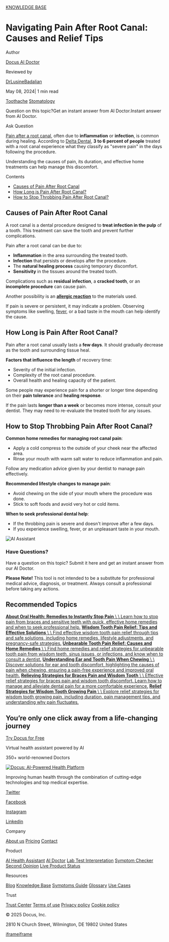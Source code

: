 [KNOWLEDGE BASE](https://docus.ai/knowledge-base)

# Navigating Pain After Root Canal: Causes and Relief Tips

Author

[Docus AI Doctor](https://docus.ai/ai-doctor)

Reviewed by

[DrLusineBadalian](https://docus.ai/author/dr-lusine-badalian)

May 08, 2024\| 1 min read

[Toothache](https://docus.ai/tags/toothache) [Stomatology](https://docus.ai/tags/stomatology)

Question on this topic?Get an instant answer from AI Doctor.Instant answer from AI Doctor.

Ask Question

[Pain after a root canal](https://docus.ai/symptoms-guide/pain-after-root-canal), often due to **inflammation** or **infection**, is common during healing. According to [Delta Dental](https://www.deltadental.com/us/en/protect-my-smile/procedures/root-canal/pain-and-recovery.html#:~:text=Pain%20after%20a%20root%20canal,the%20days%20following%20the%20procedure), **3 to 6 percent of people** treated with a root canal experience what they classify as "severe pain" in the days following the procedure.

Understanding the causes of pain, its duration, and effective home treatments can help manage this discomfort.

Contents

- [Causes of Pain After Root Canal](https://docus.ai/knowledge-base/navigating-pain-after-root-canal#causes-of-pain-after-root-canal)
- [How Long is Pain After Root Canal?](https://docus.ai/knowledge-base/navigating-pain-after-root-canal#how-long-is-pain-after-root-canal)
- [How to Stop Throbbing Pain After Root Canal?](https://docus.ai/knowledge-base/navigating-pain-after-root-canal#how-to-stop-throbbing-pain-after-root-canal)

## Causes of Pain After Root Canal

A root canal is a dental procedure designed to **treat infection in the pulp** of a tooth. This treatment can save the tooth and prevent further complications.

Pain after a root canal can be due to:

- **Inflammation** in the area surrounding the treated tooth.
- **Infection** that persists or develops after the procedure.
- The **natural healing process** causing temporary discomfort.
- **Sensitivity** in the tissues around the treated tooth.

Complications such as **residual infection**, a **cracked tooth**, or an **incomplete procedure** can cause pain.

Another possibility is an **[allergic reaction](https://docus.ai/knowledge-base/allergy-attack)** to the materials used.

If pain is severe or persistent, it may indicate a problem. Observing symptoms like swelling, [fever](https://docus.ai/knowledge-base/when-to-go-to-the-hospital-for-fever), or a bad taste in the mouth can help identify the cause.

## How Long is Pain After Root Canal?

Pain after a root canal usually lasts a **few days**. It should gradually decrease as the tooth and surrounding tissue heal.

**Factors that influence the length** of recovery time:

- Severity of the initial infection.
- Complexity of the root canal procedure.
- Overall health and healing capacity of the patient.

Some people may experience pain for a shorter or longer time depending on their **pain tolerance** and **healing response**.

If the pain lasts **longer than a week** or becomes more intense, consult your dentist. They may need to re-evaluate the treated tooth for any issues.

## How to Stop Throbbing Pain After Root Canal?

**Common home remedies for managing root canal pain**:

- Apply a cold compress to the outside of your cheek near the affected area.
- Rinse your mouth with warm salt water to reduce inflammation and pain.

Follow any medication advice given by your dentist to manage pain effectively.

**Recommended lifestyle changes to manage pain**:

- Avoid chewing on the side of your mouth where the procedure was done.
- Stick to soft foods and avoid very hot or cold items.

**When to seek professional dental help**:

- If the throbbing pain is severe and doesn't improve after a few days.
- If you experience swelling, fever, or an unpleasant taste in your mouth.

![AI Assistant](https://docus.ai/images/small-assistant.png)

### Have Questions?

Have a question on this topic? Submit it here and get an instant answer from our AI Doctor.

**Please Note!** This tool is not intended to be a substitute for professional medical advice, diagnosis, or treatment. Always consult a professional before taking any actions.

## Recommended Topics

[**About Oral Health: Remedies to Instantly Stop Pain** \\
\\
Learn how to stop pain from braces and sensitive teeth with quick, effective home remedies and when to seek professional help.](https://docus.ai/knowledge-base/remedies-to-instantly-stop-pain) [**Wisdom Tooth Pain Relief: Tips and Effective Solutions** \\
\\
Find effective wisdom tooth pain relief through tips and safe solutions, including home remedies, lifestyle adjustments, and pregnancy-safe strategies.](https://docus.ai/knowledge-base/wisdom-tooth-pain-relief-tips-and-solutions) [**Unbearable Tooth Pain Relief: Causes and Home Remedies** \\
\\
Find home remedies and relief strategies for unbearable tooth pain from wisdom teeth, sinus issues, or infections, and know when to consult a dentist.](https://docus.ai/knowledge-base/unbearable-tooth-pain-relief) [**Understanding Ear and Tooth Pain When Chewing** \\
\\
Discover solutions for ear and tooth discomfort, highlighting the causes of pain when chewing, ensuring a pain-free experience and improved oral health.](https://docus.ai/knowledge-base/understanding-ear-and-tooth-pain-when-chewing) [**Relieving Strategies for Braces Pain and Wisdom Tooth** \\
\\
Effective relief strategies for braces pain and wisdom tooth discomfort. Learn how to manage and alleviate dental pain for a more comfortable experience.](https://docus.ai/knowledge-base/strategies-for-braces-pain-and-wisdom-tooth) [**Relief Strategies for Wisdom Tooth Growing Pain** \\
\\
Explore relief strategies for wisdom tooth growing pain, including duration, pain management tips, and understanding why pain fluctuates.](https://docus.ai/knowledge-base/strategies-for-wisdom-tooth-growing-pain)

## You’re only one click away from a life-changing journey

[Try Docus for Free](https://my.docus.ai/auth/signup)

Virtual health assistant powered by AI

350+ world-renowned Doctors

[![Docus: AI-Powered Health Platform](https://docus.ai/docus-dark-logo.svg)](https://docus.ai/)

Improving human health through the combination of cutting-edge technologies and top medical expertise.

[Twitter](https://twitter.com/docus_ai)

[Facebook](https://www.facebook.com/docusai)

[Instagram](https://www.instagram.com/docus.ai/)

[Linkedin](https://www.linkedin.com/company/docusai/)

Company

[About us](https://docus.ai/about-us) [Pricing](https://docus.ai/pricing) [Contact](https://docus.ai/contact)

Product

[AI Health Assistant](https://docus.ai/ai-health-assistant) [AI Doctor](https://docus.ai/ai-doctor) [Lab Test Interpretation](https://docus.ai/lab-test-interpretation) [Symptom Checker](https://docus.ai/symptom-checker) [Second Opinion](https://docus.ai/second-opinion) [Live Product Status](https://docus.statuspage.io/)

Resources

[Blog](https://docus.ai/blog) [Knowledge Base](https://docus.ai/knowledge-base) [Symptoms Guide](https://docus.ai/symptoms-guide) [Glossary](https://docus.ai/glossary) [Use Cases](https://docus.ai/use-cases)

Trust

[Trust Center](https://trust.docus.ai/) [Terms of use](https://docus.ai/terms-of-use) [Privacy policy](https://docus.ai/privacy-policy) [Cookie policy](https://docus.ai/cookie-policy)

© 2025 Docus, Inc.

2810 N Church Street, Wilmington, DE 19802 United States

[iframe](https://td.doubleclick.net/td/ga/rul?tid=G-C1NR4HEC74&gacid=856889024.1741381881&gtm=45je5362v874030715z8849365654za200zb849365654&dma=0&gcs=G1--&gcd=13l3l3R3l5l1&npa=0&pscdl=noapi&aip=1&fledge=1&frm=0&tag_exp=102067808~102482433~102539968~102587591~102640600~102717422~102788824&z=333580835)[iframe](https://td.doubleclick.net/td/rul/11076298198?random=1741381881007&cv=11&fst=1741381881007&fmt=3&bg=ffffff&guid=ON&async=1&gtm=45je5362v874030715z8849365654za200zb849365654&gcd=13l3l3R3l5l1&dma=0&tag_exp=102067808~102482433~102539968~102587591~102640600~102717422~102788824&u_w=1280&u_h=1024&url=https%3A%2F%2Fdocus.ai%2Fknowledge-base%2Fnavigating-pain-after-root-canal&hn=www.googleadservices.com&frm=0&tiba=Navigating%20Pain%20After%20Root%20Canal%3A%20Causes%20and%20Relief%20Tips&npa=0&pscdl=noapi&auid=1212776637.1741381881&uaa=&uab=&uafvl=&uamb=0&uam=&uap=&uapv=&uaw=0&fledge=1&data=event%3Dgtag.config)